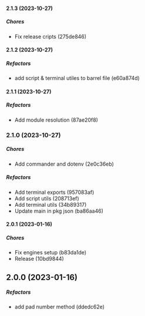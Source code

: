 #### 2.1.3 (2023-10-27)

##### Chores

*  Fix release cripts (275de846)

#### 2.1.2 (2023-10-27)

##### Refactors

*  add script & terminal utiles to barrel file (e60a874d)

#### 2.1.1 (2023-10-27)

##### Refactors

*  Add module resolution (87ae20f8)

### 2.1.0 (2023-10-27)

##### Chores

*  Add commander and dotenv (2e0c36eb)

##### Refactors

*  Add terminal exports (957083af)
*  Add script utils (208713ef)
*  Add terminal utils (34b89317)
*  Update main in pkg json (ba86aa46)

#### 2.0.1 (2023-01-16)

##### Chores

*  Fix engines setup (b83da1de)
*  Release (10bd9844)

## 2.0.0 (2023-01-16)

##### Refactors

*  add pad number method (ddedc62e)

